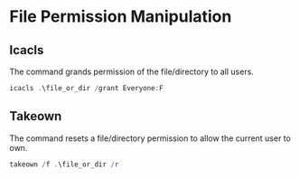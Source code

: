 # File Permission Manipulation

## Icacls

The command grands permission of the file/directory to all users.

```powershell
icacls .\file_or_dir /grant Everyone:F
```

## Takeown

The command resets a file/directory permission to allow the current user to own.

```powershell
takeown /f .\file_or_dir /r
```